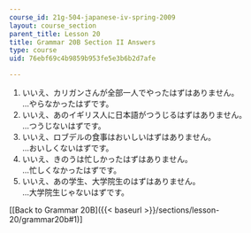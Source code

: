 ```yaml
---
course_id: 21g-504-japanese-iv-spring-2009
layout: course_section
parent_title: Lesson 20
title: Grammar 20B Section II Answers
type: course
uid: 76ebf69c4b9859b953fe5e3b6b2d7afe

---
```


1.  いいえ、カリガンさんが全部一人でやったはずはありません。  
    …やらなかったはずです。
2.  いいえ、あのイギリス人に日本語がつうじるはずはありません。  
    …つうじないはずです。
3.  いいえ、ロブデルの食事はおいしいはずはありません。  
    …おいしくないはずです。
4.  いいえ、きのうは忙しかったはずはありません。  
    …忙しくなかったはずです。
5.  いいえ、あの学生、大学院生のはずはありません。  
    …大学院生じゃないはずです。

\[[Back to Grammar 20B]({{< baseurl >}}/sections/lesson-20/grammar20b#1)\]